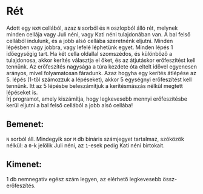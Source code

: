# Rét  
  
Adott egy `N`x`M` cellából, azaz `N` sorból és `M` oszlopból álló rét, melynek minden cellája vagy Juli néni, vagy Kati néni tulajdonában van. A bal felső cellából indulunk, és a jobb alsó cellába szeretnénk eljutni. Minden lépésben vagy jobbra, vagy lefelé léphetünk egyet. Minden lépés 1 időegységig tart. Ha két cella oldallal szomszédos, és különböző a tulajdonosa, akkor kerítés választja el őket, és az átjutáskor erőfeszítést kell tennünk. Az erőfeszítés nagysága a túra kezdete óta eltelt idővel egyenesen arányos, mivel folyamatosan fáradunk. Azaz hogyha egy kerítés átlépése az 5. lépés (1-től számozzuk a lépéseket), akkor 5 egységnyi erőfeszítést kell tennünk. Itt az 5 lépésbe beleszámítjuk a kerítésmászás nélkül megtett lépéseket is.  
Írj programot, amely kiszámítja, hogy legkevesebb mennyi erőfeszítésbe kerül eljutni a bal felső cellából a jobb alsó cellába!  
  
## Bemenet:  
`N` sorból áll. Mindegyik sor `M` db bináris számjegyet tartalmaz, szóközök nélkül: a `0`-k jelölik Juli néni, az `1`-esek pedig Kati néni birtokait.  
  
## Kimenet:  
1 db nemnegatív egész szám legyen, az elérhető legkevesebb össz-erőfeszítés.  